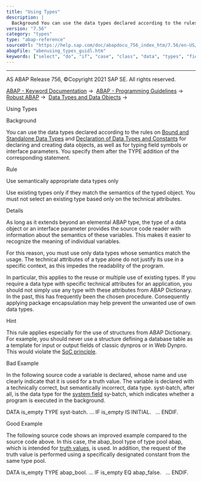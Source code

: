```yaml
---
title: "Using Types"
description: |
  Background You can use the data types declared according to the rules on Bound and Standalone Data Types(https://help.sap.com/doc/abapdocu_756_index_htm/7.56/en-US/abenbound_independent_dtype_guidl.htm 'Guideline') and Declaration of Data Types and Constants(https://help.sap.com/doc/abapdocu_756
version: "7.56"
category: "types"
type: "abap-reference"
sourceUrl: "https://help.sap.com/doc/abapdocu_756_index_htm/7.56/en-US/abenusing_types_guidl.htm"
abapFile: "abenusing_types_guidl.htm"
keywords: ["select", "do", "if", "case", "class", "data", "types", "field-symbol", "abenusing", "guidl"]
---
```


* * *

AS ABAP Release 756, ©Copyright 2021 SAP SE. All rights reserved.

[ABAP - Keyword Documentation](https://help.sap.com/doc/abapdocu_756_index_htm/7.56/en-US/abenabap.htm) →  [ABAP - Programming Guidelines](https://help.sap.com/doc/abapdocu_756_index_htm/7.56/en-US/abenabap_pgl.htm) →  [Robust ABAP](https://help.sap.com/doc/abapdocu_756_index_htm/7.56/en-US/abenrobust_abap_gdl.htm) →  [Data Types and Data Objects](https://help.sap.com/doc/abapdocu_756_index_htm/7.56/en-US/abendata_type_obj_gdl.htm) → 

Using Types

Background

You can use the data types declared according to the rules on [Bound and Standalone Data Types](https://help.sap.com/doc/abapdocu_756_index_htm/7.56/en-US/abenbound_independent_dtype_guidl.htm "Guideline") and [Declaration of Data Types and Constants](https://help.sap.com/doc/abapdocu_756_index_htm/7.56/en-US/abendeclaration_dtypes_const_guidl.htm "Guideline") for declaring and creating data objects, as well as for typing field symbols or interface parameters. You specify them after the TYPE addition of the corresponding statement.

Rule

Use semantically appropriate data types only

Use existing types only if they match the semantics of the typed object. You must not select an existing type based only on the technical attributes.

Details

As long as it extends beyond an elemental ABAP type, the type of a data object or an interface parameter provides the source code reader with information about the semantics of these variables. This makes it easier to recognize the meaning of individual variables.

For this reason, you must use only data types whose semantics match the usage. The technical attributes of a type alone do not justify its use in a specific context, as this impedes the readability of the program.

In particular, this applies to the reuse or multiple use of existing types. If you require a data type with specific technical attributes for an application, you should not simply use any type with these attributes from ABAP Dictionary. In the past, this has frequently been the chosen procedure. Consequently applying package encapsulation may help prevent the unwanted use of own data types.

Hint

This rule applies especially for the use of structures from ABAP Dictionary. For example, you should never use a structure defining a database table as a template for input or output fields of classic dynpros or in Web Dynpro. This would violate the [SoC principle](https://help.sap.com/doc/abapdocu_756_index_htm/7.56/en-US/abenseperation_concerns_guidl.htm "Guideline").

Bad Example

In the following source code a variable is declared, whose name and use clearly indicate that it is used for a truth value. The variable is declared with a technically correct, but semantically incorrect, data type. syst-batch, after all, is the data type for the [system field](https://help.sap.com/doc/abapdocu_756_index_htm/7.56/en-US/abensystem_fields_gdl.htm) sy-batch, which indicates whether a program is executed in the background.

DATA is\_empty TYPE syst-batch.
...
IF is\_empty IS INITIAL.
  ...
ENDIF.

Good Example

The following source code shows an improved example compared to the source code above. In this case, the abap\_bool type of type pool abap, which is intended for [truth values](https://help.sap.com/doc/abapdocu_756_index_htm/7.56/en-US/abendataobjects_true_value_guidl.htm "Guideline"), is used. In addition, the request of the truth value is performed using a specifically designated constant from the same type pool.

DATA is\_empty TYPE abap\_bool.
...
IF is\_empty EQ abap\_false.
  ...
ENDIF.